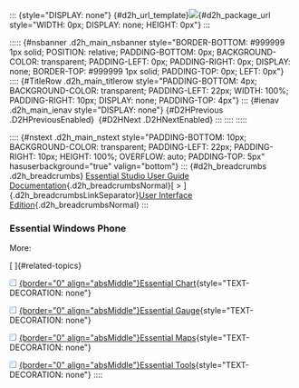 ::: {style="DISPLAY: none"}
[](ms-xhelp:///?Id=d2h_url_template){#d2h_url_template}![](!package_url!){#d2h_package_url style="WIDTH: 0px; DISPLAY: none; HEIGHT: 0px"}
:::

::::: {#nsbanner .d2h_main_nsbanner style="BORDER-BOTTOM: #999999 1px solid; POSITION: relative; PADDING-BOTTOM: 0px; BACKGROUND-COLOR: transparent; PADDING-LEFT: 0px; PADDING-RIGHT: 0px; DISPLAY: none; BORDER-TOP: #999999 1px solid; PADDING-TOP: 0px; LEFT: 0px"}
:::: {#TitleRow .d2h_main_titlerow style="PADDING-BOTTOM: 4px; BACKGROUND-COLOR: transparent; PADDING-LEFT: 22px; WIDTH: 100%; PADDING-RIGHT: 10px; DISPLAY: none; PADDING-TOP: 4px"}
::: {#ienav .d2h_main_ienav style="DISPLAY: none"}
[](ms-xhelp:///?Id=7f4f82c5-151c-4262-94d0-75c4626c77bc){#D2HPrevious .D2HPreviousEnabled}  [](ms-xhelp:///?Id=74df42e3-5434-4590-9be6-3ae2f911cbbc){#D2HNext .D2HNextEnabled}
:::
::::
:::::

:::: {#nstext .d2h_main_nstext style="PADDING-BOTTOM: 10px; BACKGROUND-COLOR: transparent; PADDING-LEFT: 22px; PADDING-RIGHT: 10px; HEIGHT: 100%; OVERFLOW: auto; PADDING-TOP: 5px" hasuserbackground="true" valign="bottom"}
::: {#d2h_breadcrumbs .d2h_breadcrumbs}
[Essential Studio User Guide Documentation](ms-xhelp:///?Id=12457748-09e3-4d74-a240-8e049cedf030){.d2h_breadcrumbsNormal}[ \> ]{.d2h_breadcrumbsLinkSeparator}[User Interface Edition](ms-xhelp:///?Id=c29296b7-531c-413b-a0ec-488ca1f7f669){.d2h_breadcrumbsNormal}
:::

### Essential Windows Phone

More:

[ ]{#related-topics}

[![](button.gif){border="0" align="absMiddle"}Essential Chart](ms-xhelp:///?Id=d54056d5-eb49-4113-98f3-13db7af169e3){style="TEXT-DECORATION: none"}

[![](button.gif){border="0" align="absMiddle"}Essential Gauge](ms-xhelp:///?Id=1ec831cb-5993-44e9-90e2-b2f0880319c3){style="TEXT-DECORATION: none"}

[![](button.gif){border="0" align="absMiddle"}Essential Maps](ms-xhelp:///?Id=ffd2c6ef-46a9-4ccd-83d8-7a8c24bf51d2){style="TEXT-DECORATION: none"}

[![](button.gif){border="0" align="absMiddle"}Essential Tools](ms-xhelp:///?Id=e4b0ec0b-d6ce-4cd1-b2ce-3e5e953ed82c){style="TEXT-DECORATION: none"}
::::
